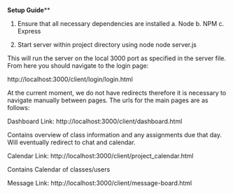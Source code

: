 **Setup Guide****

1. Ensure that all necessary dependencies are installed
   a. Node
   b. NPM
   c. Express
   
 2. Start server within project directory using node
node server.js 

This will run the server on the local 3000 port as specified in the server file. From here you should navigate to the login page:

http://localhost:3000/client/login/login.html

At the current moment, we do not have redirects therefore it is necessary to navigate manually between pages. The urls for the main pages are as follows: 

Dashboard Link: http://localhost:3000/client/dashboard.html

Contains overview of class information and any assignments due that day. Will eventually redirect to chat and calendar. 

Calendar Link: http://localhost:3000/client/project_calendar.html

Contains Calendar of classes/users

Message Link: http://localhost:3000/client/message-board.html
